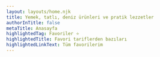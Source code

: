 ```yaml
---
layout: layouts/home.njk
title: Yemek, tatlı, deniz ürünleri ve pratik lezzetler
authorInTitle: false
metaTitle: Anasayfa
highlightedTag: Favoriler ⭐
highlightedTitle: Favori tariflerden bazıları
highlightedLinkText: Tüm favorilerim
---
```

